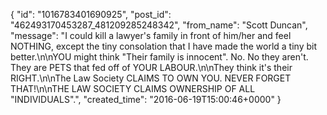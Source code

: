  {
   "id": "1016783401690925",
   "post_id": "462493170453287_481209285248342",
   "from_name": "Scott Duncan",
   "message": "I could kill a lawyer's family in front of him/her and feel NOTHING, except the tiny consolation that I have made the world a tiny bit better.\n\nYOU might think \"Their family is innocent\". No. No they aren't. They are PETS that fed off of YOUR LABOUR.\n\nThey think it's their RIGHT.\n\nThe Law Society CLAIMS TO OWN YOU. NEVER FORGET THAT!\n\nTHE LAW SOCIETY CLAIMS OWNERSHIP OF ALL \"INDIVIDUALS\".",
   "created_time": "2016-06-19T15:00:46+0000"
 }
